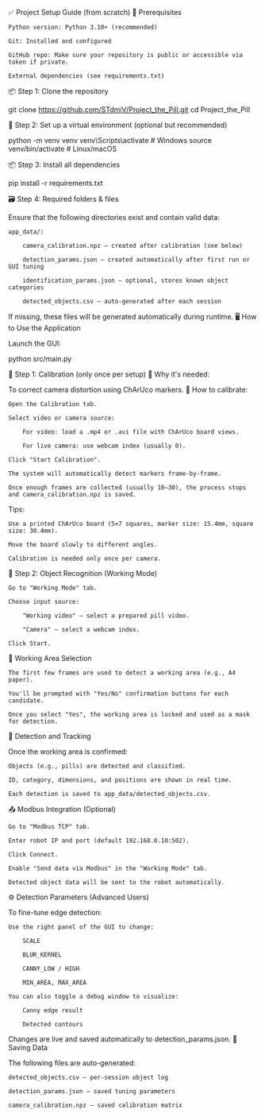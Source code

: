 ✅ Project Setup Guide (from scratch)
🧱 Prerequisites

    Python version: Python 3.10+ (recommended)

    Git: Installed and configured

    GitHub repo: Make sure your repository is public or accessible via token if private.

    External dependencies (see requirements.txt)

📦 Step 1: Clone the repository

git clone https://github.com/STdmiV/Project_the_Pill.git
cd Project_the_Pill

🧰 Step 2: Set up a virtual environment (optional but recommended)

python -m venv venv
venv\Scripts\activate      # Windows
source venv/bin/activate   # Linux/macOS

📦 Step 3: Install all dependencies

pip install -r requirements.txt

🗃 Step 4: Required folders & files

Ensure that the following directories exist and contain valid data:

    app_data/:

        camera_calibration.npz — created after calibration (see below)

        detection_params.json — created automatically after first run or GUI tuning

        identification_params.json — optional, stores known object categories

        detected_objects.csv — auto-generated after each session

If missing, these files will be generated automatically during runtime.
🖥 How to Use the Application

Launch the GUI:

python src/main.py

📸 Step 1: Calibration (only once per setup)
🧭 Why it's needed:

To correct camera distortion using ChArUco markers.
🧪 How to calibrate:

    Open the Calibration tab.

    Select video or camera source:

        For video: load a .mp4 or .avi file with ChArUco board views.

        For live camera: use webcam index (usually 0).

    Click "Start Calibration".

    The system will automatically detect markers frame-by-frame.

    Once enough frames are collected (usually 10–30), the process stops and camera_calibration.npz is saved.

Tips:

    Use a printed ChArUco board (5×7 squares, marker size: 15.4mm, square size: 30.4mm).

    Move the board slowly to different angles.

    Calibration is needed only once per camera.

🎯 Step 2: Object Recognition (Working Mode)

    Go to "Working Mode" tab.

    Choose input source:

        "Working video" — select a prepared pill video.

        "Camera" — select a webcam index.

    Click Start.

📐 Working Area Selection

    The first few frames are used to detect a working area (e.g., A4 paper).

    You'll be prompted with "Yes/No" confirmation buttons for each candidate.

    Once you select "Yes", the working area is locked and used as a mask for detection.

🤖 Detection and Tracking

Once the working area is confirmed:

    Objects (e.g., pills) are detected and classified.

    ID, category, dimensions, and positions are shown in real time.

    Each detection is saved to app_data/detected_objects.csv.

📤 Modbus Integration (Optional)

    Go to "Modbus TCP" tab.

    Enter robot IP and port (default 192.168.0.10:502).

    Click Connect.

    Enable "Send data via Modbus" in the "Working Mode" tab.

    Detected object data will be sent to the robot automatically.

⚙️ Detection Parameters (Advanced Users)

To fine-tune edge detection:

    Use the right panel of the GUI to change:

        SCALE

        BLUR_KERNEL

        CANNY_LOW / HIGH

        MIN_AREA, MAX_AREA

    You can also toggle a debug window to visualize:

        Canny edge result

        Detected contours

Changes are live and saved automatically to detection_params.json.
💾 Saving Data

The following files are auto-generated:

    detected_objects.csv — per-session object log

    detection_params.json — saved tuning parameters

    camera_calibration.npz — saved calibration matrix
